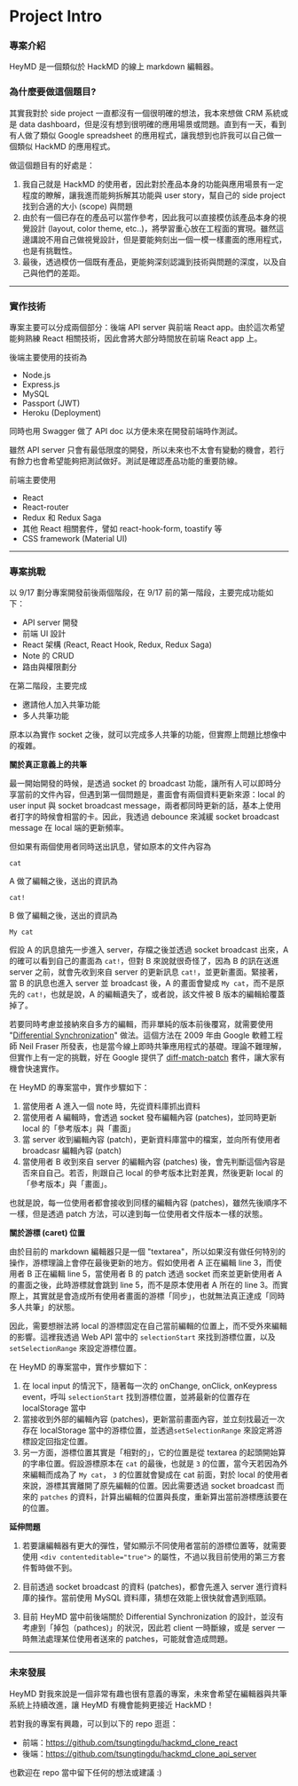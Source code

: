 # Project Intro

### 專案介紹

HeyMD 是一個類似於 HackMD 的線上 markdown 編輯器。

### 為什麼要做這個題目?

其實我對於 side project 一直都沒有一個很明確的想法，我本來想做 CRM 系統或是 data dashboard，但是沒有想到很明確的應用場景或問題。直到有一天，看到有人做了類似 Google spreadsheet 的應用程式，讓我想到也許我可以自己做一個類似 HackMD 的應用程式。

做這個題目有的好處是：

1. 我自己就是 HackMD 的使用者，因此對於產品本身的功能與應用場景有一定程度的瞭解，讓我進而能夠拆解其功能與 user story，幫自己的 side project 找到合適的大小 (scope) 與問題
2. 由於有一個已存在的產品可以當作參考，因此我可以直接模仿該產品本身的視覺設計 (layout, color theme, etc..)，將學習重心放在工程面的實現。雖然這邊講說不用自己做視覺設計，但是要能夠刻出一個一模一樣畫面的應用程式，也是有挑戰性。
3. 最後，透過模仿一個既有產品，更能夠深刻認識到技術與問題的深度，以及自己與他們的差距。

---

### 實作技術

專案主要可以分成兩個部分：後端 API server 與前端 React app。由於這次希望能夠熟練 React 相關技術，因此會將大部分時間放在前端 React app 上。

後端主要使用的技術為

- Node.js
- Express.js
- MySQL
- Passport (JWT)
- Heroku (Deployment)

同時也用 Swagger 做了 API doc 以方便未來在開發前端時作測試。

雖然 API server 只會有最低限度的開發，所以未來也不太會有變動的機會，若行有餘力也會希望能夠把測試做好。測試是確認產品功能的重要防線。

前端主要使用

- React
- React-router
- Redux 和 Redux Saga
- 其他 React 相關套件，譬如 react-hook-form, toastify 等
- CSS framework (Material UI)

---

### 專案挑戰

以 9/17 劃分專案開發前後兩個階段，在 9/17 前的第一階段，主要完成功能如下：

- API server 開發
- 前端 UI 設計
- React 架構 (React, React Hook, Redux, Redux Saga)
- Note 的 CRUD
- 路由與權限劃分

在第二階段，主要完成

- 邀請他人加入共筆功能
- 多人共筆功能

原本以為實作 socket 之後，就可以完成多人共筆的功能，但實際上問題比想像中的複雜。

**關於真正意義上的共筆**

最一開始開發的時候，是透過 socket 的 broadcast 功能，讓所有人可以即時分享當前的文件內容，但遇到第一個問題是，畫面會有兩個資料更新來源：local 的 user input 與 socket broadcast message，兩者都同時更新的話，基本上使用者打字的時候會相當的卡。因此，我透過 debounce 來減緩 socket broadcast message 在 local 端的更新頻率。

但如果有兩個使用者同時送出訊息，譬如原本的文件內容為

```
cat
```

A 做了編輯之後，送出的資訊為

```
cat!
```

B 做了編輯之後，送出的資訊為

```
My cat
```

假設 A 的訊息搶先一步進入 server，存檔之後並透過 socket broadcast 出來，A 的確可以看到自己的畫面為 `cat!`，但對 B 來說就很奇怪了，因為 B 的訊在送進 server 之前，就會先收到來自 server 的更新訊息 `cat!`，並更新畫面。緊接著，當 B 的訊息也進入 server 並 broadcast 後，A 的畫面會變成 `My cat`，而不是原先的 `cat!`，也就是說，A 的編輯遺失了，或者說，該文件被 B 版本的編輯給覆蓋掉了。

若要同時考慮並接納來自多方的編輯，而非單純的版本前後覆寫，就需要使用 "[Differential Synchronization](https://neil.fraser.name/writing/sync/)" 做法。這個方法在 2009 年由 Google 軟體工程師 Neil Fraser 所發表，也是當今線上即時共筆應用程式的基礎。理論不難理解，但實作上有一定的挑戰，好在 Google 提供了 [diff-match-patch](https://www.npmjs.com/package/diff-match-patch) 套件，讓大家有機會快速實作。

在 HeyMD 的專案當中，實作步驟如下：

1. 當使用者 A 進入一個 note 時，先從資料庫抓出資料
2. 當使用者 A 編輯時，會透過 socket 發布編輯內容 (patches)，並同時更新 local 的「參考版本」與「畫面」
3. 當 server 收到編輯內容 (patch)，更新資料庫當中的檔案，並向所有使用者 broadcasr 編輯內容 (patch)
4. 當使用者 B 收到來自 server 的編輯內容 (patches) 後，會先判斷這個內容是否來自自己。若否，則跟自己 local 的參考版本比對差異，然後更新 local 的「參考版本」與「畫面」。

也就是說，每一位使用者都會接收到同樣的編輯內容 (patches)，雖然先後順序不一樣，但是透過 patch 方法，可以達到每一位使用者文件版本一樣的狀態。

**關於游標 (caret) 位置**

由於目前的 markdown 編輯器只是一個 "textarea"，所以如果沒有做任何特別的操作，游標理論上會停在最後更新的地方。假如使用者 A 正在編輯 line 3，而使用者 B 正在編輯 line 5，當使用者 B 的 patch 透過 socket 而來並更新使用者 A 的畫面之後，此時游標就會跳到 line 5，而不是原本使用者 A 所在的 line 3。而實際上，其實就是會造成所有使用者畫面的游標「同步」，也就無法真正達成「同時多人共筆」的狀態。

因此，需要想辦法將 local 的游標固定在自己當前編輯的位置上，而不受外來編輯的影響。這裡我透過 Web API 當中的 `selectionStart` 來找到游標位置，以及 `setSelectionRange` 來設定游標位置。

在 HeyMD 的專案當中，實作步驟如下：

1. 在 local input 的情況下，隨著每一次的 onChange, onClick, onKeypress event，呼叫 `selectionStart` 找到游標位置，並將最新的位置存在 localStorage 當中
2. 當接收到外部的編輯內容 (patches)，更新當前畫面內容，並立刻找最近一次存在 localStorage 當中的游標位置，並透過`setSelectionRange` 來設定將游標設定回指定位置。
3. 另一方面，游標位置其實是「相對的」，它的位置是從 textarea 的起頭開始算的字串位置。假設游標原本在 `cat` 的最後，也就是 `3` 的位置，當今天若因為外來編輯而成為了 `My cat`， `3` 的位置就會變成在 cat 前面，對於 local 的使用者來說，游標其實離開了原先編輯的位置。因此需要透過 socket broadcast 而來的 `patches` 的資料，計算出編輯的位置與長度，重新算出當前游標應該要在的位置。

**延伸問題**

1. 若要讓編輯器有更大的彈性，譬如顯示不同使用者當前的游標位置等，就需要使用 `<div contenteditable="true">` 的屬性，不過以我目前使用的第三方套件暫時做不到。

2. 目前透過 socket broadcast 的資料 (patches)，都會先進入 server 進行資料庫的操作。當前使用 MySQL 資料庫，猜想在效能上很快就會遇到瓶頸。

3. 目前 HeyMD 當中前後端關於 Differential Synchronization 的設計，並沒有考慮到「掉包（pathces)」的狀況，因此若 client 一時斷線，或是 server 一時無法處理某位使用者送來的 patches，可能就會造成問題。

---

### 未來發展

HeyMD 對我來說是一個非常有趣也很有意義的專案，未來會希望在編輯器與共筆系統上持續改進，讓 HeyMD 有機會能夠更接近 HackMD！

若對我的專案有興趣，可以到以下的 repo 逛逛：

- 前端：https://github.com/tsungtingdu/hackmd_clone_react
- 後端：https://github.com/tsungtingdu/hackmd_clone_api_server

也歡迎在 repo 當中留下任何的想法或建議 :)
